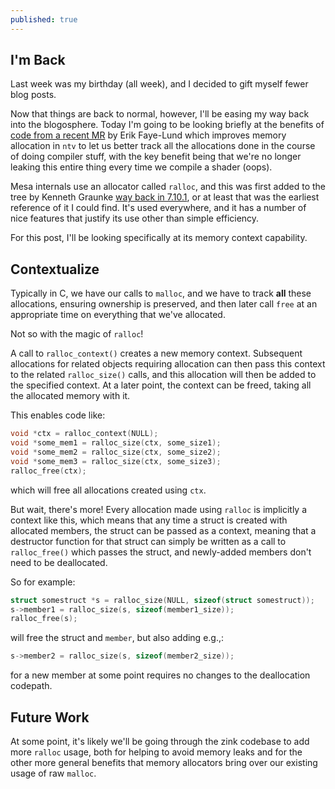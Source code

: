 ```yaml
---
published: true
---
```

## I'm Back

Last week was my birthday (all week), and I decided to gift myself fewer blog posts.

Now that things are back to normal, however, I'll be easing my way back into the blogosphere. Today I'm going to be looking briefly at the benefits of [code from a recent MR](https://gitlab.freedesktop.org/mesa/mesa/-/merge_requests/5954/diffs) by Erik Faye-Lund which improves memory allocation in `ntv` to let us better track all the allocations done in the course of doing compiler stuff, with the key benefit being that we're no longer leaking this entire thing every time we compile a shader (oops).

Mesa internals use an allocator called `ralloc`, and this was first added to the tree by Kenneth Graunke [way back in 7.10.1](https://docs.mesa3d.org/relnotes/7.10.1.html), or at least that was the earliest reference of it I could find. It's used everywhere, and it has a number of nice features that justify its use other than simple efficiency.

For this post, I'll be looking specifically at its memory context capability.

## Contextualize
Typically in C, we have our calls to `malloc`, and we have to track **all** these allocations, ensuring ownership is preserved, and then later call `free` at an appropriate time on everything that we've allocated.

Not so with the magic of `ralloc`!

A call to `ralloc_context()` creates a new memory context. Subsequent allocations for related objects requiring allocation can then pass this context to the related `ralloc_size()` calls, and this allocation will then be added to the specified context. At a later point, the context can be freed, taking all the allocated memory with it.

This enables code like:
```c
void *ctx = ralloc_context(NULL);
void *some_mem1 = ralloc_size(ctx, some_size1);
void *some_mem2 = ralloc_size(ctx, some_size2);
void *some_mem3 = ralloc_size(ctx, some_size3);
ralloc_free(ctx);
```
which will free all allocations created using `ctx`.

But wait, there's more! Every allocation made using `ralloc` is implicitly a context like this, which means that any time a struct is created with allocated members, the struct can be passed as a context, meaning that a destructor function for that struct can simply be written as a call to `ralloc_free()` which passes the struct, and newly-added members don't need to be deallocated.

So for example:
```c
struct somestruct *s = ralloc_size(NULL, sizeof(struct somestruct));
s->member1 = ralloc_size(s, sizeof(member1_size));
ralloc_free(s);
```
will free the struct and `member`, but also adding e.g.,:
```c
s->member2 = ralloc_size(s, sizeof(member2_size));
```
for a new member at some point requires no changes to the deallocation codepath.

## Future Work
At some point, it's likely we'll be going through the zink codebase to add more `ralloc` usage, both for helping to avoid memory leaks and for the other more general benefits that memory allocators bring over our existing usage of raw `malloc`.

